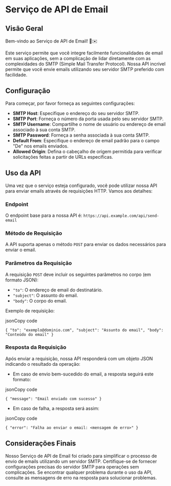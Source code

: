 # Serviço de API de Email

## Visão Geral

Bem-vindo ao Serviço de API de Email! 📧✉️

Este serviço permite que você integre facilmente funcionalidades de email em suas aplicações, sem a complicação de lidar diretamente com as complexidades do SMTP (Simple Mail Transfer Protocol). Nossa API incrível permite que você envie emails utilizando seu servidor SMTP preferido com facilidade.

## Configuração

Para começar, por favor forneça as seguintes configurações:

-   **SMTP Host**: Especifique o endereço do seu servidor SMTP.
-   **SMTP Port**: Forneça o número da porta usada pelo seu servidor SMTP.
-   **SMTP Username**: Compartilhe o nome de usuário ou endereço de email associado à sua conta SMTP.
-   **SMTP Password**: Forneça a senha associada à sua conta SMTP.
-   **Default From**: Especifique o endereço de email padrão para o campo "De" nos emails enviados.
-   **Allowed Origin**: Defina o cabeçalho de origem permitida para verificar solicitações feitas a partir de URLs específicas.

## Uso da API

Uma vez que o serviço esteja configurado, você pode utilizar nossa API para enviar emails através de requisições HTTP. Vamos aos detalhes:

### Endpoint

O endpoint base para a nossa API é: `https://api.example.com/api/send-email`

### Método de Requisição

A API suporta apenas o método `POST` para enviar os dados necessários para enviar o email.

### Parâmetros da Requisição

A requisição `POST` deve incluir os seguintes parâmetros no corpo (em formato JSON):

-   `"to"`: O endereço de email do destinatário.
-   `"subject"`: O assunto do email.
-   `"body"`: O corpo do email.

Exemplo de requisição:

jsonCopy code

`{
  "to": "exemplo@dominio.com",
  "subject": "Assunto do email",
  "body": "Conteúdo do email"
}` 

### Resposta da Requisição

Após enviar a requisição, nossa API responderá com um objeto JSON indicando o resultado da operação:

-   Em caso de envio bem-sucedido do email, a resposta seguirá este formato:

jsonCopy code

`{
  "message": "Email enviado com sucesso"
}` 

-   Em caso de falha, a resposta será assim:

jsonCopy code

`{
  "error": "Falha ao enviar o email: <mensagem de erro>"
}` 

## Considerações Finais

Nosso Serviço de API de Email foi criado para simplificar o processo de envio de emails utilizando um servidor SMTP. Certifique-se de fornecer configurações precisas do servidor SMTP para operações sem complicações. Se encontrar qualquer problema durante o uso da API, consulte as mensagens de erro na resposta para solucionar problemas.
